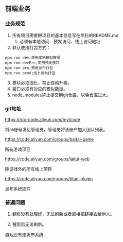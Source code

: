 ## 前端业务

### 业务规范

1. 所有项目需要把项目的基本信息写在项目的README.md
   1. 必须有本地访问、预发访问、线上访问地址
2. 默认使用打包方式：

```
npm run dev,使用本地模拟数据
npm run devPre,使用预发接口
npm run pre,预发发布打包
npm run prod;线上发布打包
```

3. 模块必须固化，禁止自动升级。
4. 接口必须有对应的模拟数据。
5. node_modules禁止提交到git仓库，以免仓库过大。



### git地址

https://rdc-code.aliyun.com/my/code

将ali账号发给管理员，管理员将该账户加入团队列表。

https://code.aliyun.com/groups/baitai-game

所有游戏项目

https://code.aliyun.com/groups/laitui-web

除游戏外的所有线上项目

https://code.aliyun.com/groups/titan-plugin

发布系统插件



### 普遍问题

1. 翻页没有处理好，无法刷新或者直接把链接丢给他人。

2. 搜索后无法刷新。



游戏没有走发布系统